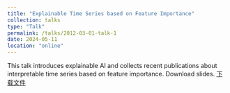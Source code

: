 ```yaml
---
title: "Explainable Time Series based on Feature Importance"
collection: talks
type: "Talk"
permalink: /talks/2012-03-01-talk-1
date: 2024-05-11
location: "online"
---
```


This talk introduces explainable AI and collects recent publications about interpretable time series based on feature importance. 
Download slides. [下载文件](_talks/XAI4TS.pptx)
